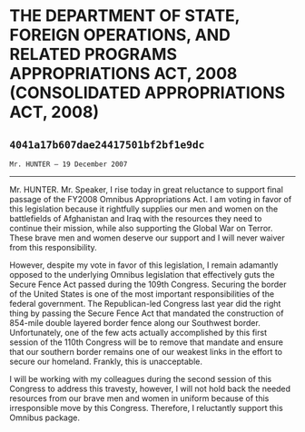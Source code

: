 # THE DEPARTMENT OF STATE, FOREIGN OPERATIONS, AND RELATED PROGRAMS  APPROPRIATIONS ACT, 2008 (CONSOLIDATED APPROPRIATIONS ACT, 2008)
## `4041a17b607dae24417501bf2bf1e9dc`
`Mr. HUNTER — 19 December 2007`

---


Mr. HUNTER. Mr. Speaker, I rise today in great reluctance to support 
final passage of the FY2008 Omnibus Appropriations Act. I am voting in 
favor of this legislation because it rightfully supplies our men and 
women on the battlefields of Afghanistan and Iraq with the resources 
they need to continue their mission, while also supporting the Global 
War on Terror. These brave men and women deserve our support and I will 
never waiver from this responsibility.

However, despite my vote in favor of this legislation, I remain 
adamantly opposed to the underlying Omnibus legislation that 
effectively guts the Secure Fence Act passed during the 109th Congress. 
Securing the border of the United States is one of the most important 
responsibilities of the federal government. The Republican-led Congress 
last year did the right thing by passing the Secure Fence Act that 
mandated the construction of 854-mile double layered border fence along 
our Southwest border. Unfortunately, one of the few acts actually 
accomplished by this first session of the 110th Congress will be to 
remove that mandate and ensure that our southern border remains one of 
our weakest links in the effort to secure our homeland. Frankly, this 
is unacceptable.

I will be working with my colleagues during the second session of 
this Congress to address this travesty, however, I will not hold back 
the needed resources from our brave men and women in uniform because of 
this irresponsible move by this Congress. Therefore, I reluctantly 
support this Omnibus package.